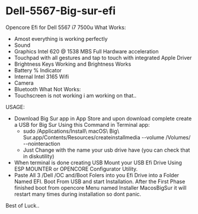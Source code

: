 # Dell-5567-Big-sur-efi
Opencore Efi for Dell 5567 i7 7500u
What Works:
  - Amost everything is working perfectly
  - Sound
  - Graphics Intel 620 @ 1538 MBS Full Hardware acceleration
  - Touchpad with all gestures and tap to touch with integrated Apple Driver
  - Brightness Keys Working and Brightness Works
  - Battery % Indicator
  - Internal Intel 3165 Wifi
  - Camera
  - Bluetooth
What Not Works:
  - Touchscreen is not working i am working on that..
  
USAGE:
  - Download Big Sur app in App Store and upon download complete create a USB for Big Sur Using this Command in Terminal app:
    - sudo /Applications/Install\ macOS\ Big\ Sur.app/Contents/Resources/createinstallmedia --volume /Volumes/<YOUR USB DRIVE NAME> --nointeraction
    - Just Change <Your USB Drive Name> with the name your usb drive have (you can check that in diskutility)
  - When terminal is done creating USB Mount your USB Efi Drive Using ESP MOUNTER or OPENCORE Configurator Utility.
  - Paste All 3 /Dell /OC and/Boot Folers into you Efi Drive into a Folder Named EFI.
Boot From USB and start Installation.
  After the First Phase finished boot from opencore Menu named Installer MacosBigSur
  it will restart many times during installation so dont panic.
  
  Best of Luck..
